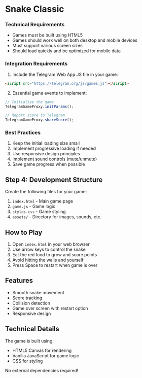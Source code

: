 # Snake Classic

### Technical Requirements

- Games must be built using HTML5
- Games should work well on both desktop and mobile devices
- Must support various screen sizes
- Should load quickly and be optimized for mobile data

### Integration Requirements

1. Include the Telegram Web App JS file in your game:
```html
<script src="https://telegram.org/js/games.js"></script>
```

2. Essential game events to implement:
```javascript
// Initialize the game
TelegramGameProxy.initParams();

// Report score to Telegram
TelegramGameProxy.shareScore();
```

### Best Practices

1. Keep the initial loading size small
2. Implement progressive loading if needed
3. Use responsive design principles
4. Implement sound controls (mute/unmute)
5. Save game progress when possible

## Step 4: Development Structure

Create the following files for your game:

1. `index.html` - Main game page
2. `game.js` - Game logic
3. `styles.css` - Game styling
4. `assets/` - Directory for images, sounds, etc.

## How to Play

1. Open `index.html` in your web browser
2. Use arrow keys to control the snake
3. Eat the red food to grow and score points
4. Avoid hitting the walls and yourself
5. Press Space to restart when game is over

## Features

- Smooth snake movement
- Score tracking
- Collision detection
- Game over screen with restart option
- Responsive design

## Technical Details

The game is built using:
- HTML5 Canvas for rendering
- Vanilla JavaScript for game logic
- CSS for styling

No external dependencies required!
